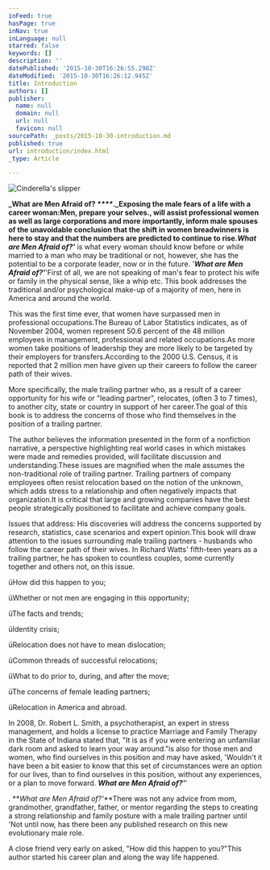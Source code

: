 ```yaml
---
inFeed: true
hasPage: true
inNav: true
inLanguage: null
starred: false
keywords: []
description: ''
datePublished: '2015-10-30T16:26:55.298Z'
dateModified: '2015-10-30T16:26:12.945Z'
title: Introduction
authors: []
publisher:
  name: null
  domain: null
  url: null
  favicon: null
sourcePath: _posts/2015-10-30-introduction.md
published: true
url: introduction/index.html
_type: Article

---
```

![Cinderella's slipper](https://the-grid-user-content.s3-us-west-2.amazonaws.com/052701d2-bd62-49f9-be81-531eb78a8484.png)

**_What are Men Afraid
of? _****_._Exposing the male fears of a life with a career woman:**Men, prepare your selves., will assist professional women as
well as large corporations and more importantly, inform male spouses of the
unavoidable conclusion that the shift in women breadwinners is here to stay and
that the numbers are predicted to continue to rise.**_What are Men Afraid of?'_** is what
every woman should know before or while married to a man who may be traditional
or not, however, she has the potential to be a corporate leader, now or in the
future. '**_What are Men Afraid of?'_**'First of all, we are not speaking of
man's fear to protect his wife or family in the physical sense, like a whip
etc. This book addresses the traditional and/or psychological make-up of a
majority of men, here in America and around the world.

This was the first time ever, that women have
surpassed men in professional occupations.The Bureau of Labor
Statistics indicates, as of November 2004, women represent 50.6 percent of the
48 million employees in management, professional and related occupations.As more women take
positions of leadership they are more likely to be targeted by their employers
for transfers.According to the 2000 U.S. Census, it
is reported that 2 million men have given up their careers to follow the career
path of their wives.

More specifically, the male
trailing partner who, as a result of a career opportunity for his wife or
"leading partner", relocates, (often 3 to 7 times), to another city, state or
country in support of her career.The goal of this book is to address the
concerns of those who find themselves in the position of a trailing
partner.

The author believes the information presented
in the form of a nonfiction narrative, a perspective highlighting real world
cases in which mistakes were made and remedies provided, will facilitate
discussion and understanding.These issues are magnified
when the male assumes the non-traditional role of trailing partner. Trailing partners
of company employees often resist relocation based on the notion of the
unknown, which adds stress to a relationship and often negatively impacts that
organization.It is critical that large and growing
companies have the best people strategically positioned to facilitate and
achieve company goals.

Issues that address: His discoveries will address
the concerns supported by research, statistics, case scenarios and expert
opinion.This book will draw attention to the
issues surrounding male trailing partners - husbands who follow the career path
of their wives. In Richard Watts' fifth-teen years as a trailing partner, he
has spoken to countless couples, some currently together and others not, on
this issue.

üHow
did this happen to you;

üWhether
or not men are engaging in this opportunity; 

üThe
facts and trends; 

üIdentity
crisis; 

üRelocation
does not have to mean dislocation; 

üCommon
threads of successful relocations; 

üWhat
to do prior to, during, and after the move; 

üThe
concerns of female leading partners; 

üRelocation
in America and abroad. 

In 2008, Dr. Robert L.
Smith, a psychotherapist, an expert in stress management, and holds a license
to practice Marriage and Family Therapy in the State of Indiana stated that,
"It is as if you were entering an unfamiliar dark room and asked to learn your
way around."is also for those men and women, who find
ourselves in this position and may have asked, 'Wouldn't it have been a bit
easier to know that this set of circumstances were an option for our lives,
than to find ourselves in this position, without any experiences, or a plan to
move forward. **_What are Men Afraid of?'_**'

. **_What
are Men Afraid of?'_**There was not any advice from mom,
grandmother, grandfather, father, or mentor regarding the steps to creating a
strong relationship and family posture with a male trailing partner until 'Not until now, has there been any
published research on this new evolutionary male role.

A close friend very early on asked, "How did
this happen to you?"This
author started his career plan and along the way life happened.